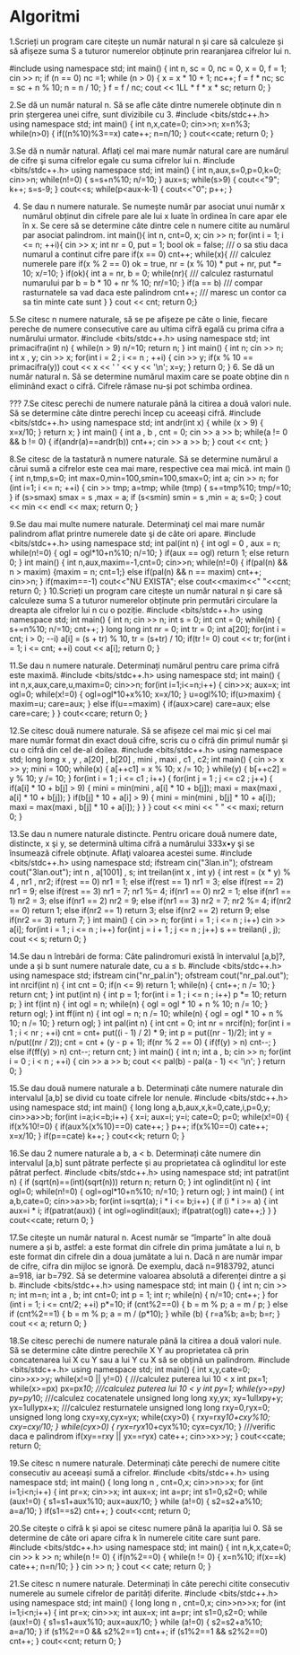 # Algoritmi 
1.Scrieți un program care citește un număr natural n și care să calculeze și să afișeze suma S a tuturor numerelor obținute prin rearanjarea cifrelor lui n.

#include <iostream>
using namespace std;
int main() {
int n, sc = 0, nc = 0, x = 0, f = 1;
cin >> n;
if (n == 0) nc =1;
while (n > 0) {
x = x * 10 + 1;
nc++;
f = f * nc;
sc = sc + n % 10;
n = n / 10;
} 
f = f / nc;
cout << 1LL * f * x * sc;
return 0; }

2.Se dă un număr natural n. Să se afle câte dintre numerele obținute din n prin ștergerea unei cifre, sunt divizibile cu 3.
#include <bits/stdc++.h>
using namespace std;
int main()
{
int n,x,cate=0;
cin>>n;
x=n%3;
while(n>0)
{
if((n%10)%3==x) cate++;
n=n/10;
}
cout<<cate;
return 0; }

3.Se dă n număr natural. Aflaţi cel mai mare număr natural care are numărul de cifre şi suma cifrelor egale cu suma cifrelor lui n.
#include <bits/stdc++.h>
using namespace std;
int main()
{
int n,aux,s=0,p=0,k=0;
cin>>n;
while(n!=0)
{
s=s+n%10;
n/=10;
}
aux=s;
while(s>9)
{
cout<<"9";
k++;
s=s-9;
}
cout<<s;
while(p<aux-k-1)
{
cout<<"0";
p++;
}

4. Se dau n numere naturale. Se numește număr par asociat unui număr x numărul obținut din cifrele pare ale lui x luate în ordinea în care apar ele în x. Se cere să se determine câte dintre cele n numere citite au numărul par asociat palindrom.
int main(){
int n, cnt=0, x;
cin >> n;
for(int i = 1; i <= n; ++i){
cin >> x;
int nr = 0, put = 1;
bool ok = false; /// o sa stiu daca numarul a continut cifre pare
if(x == 0)
cnt++;
while(x){ /// calculez numerele pare
if(x % 2 == 0)
ok = true, nr = (x % 10) * put + nr, put *= 10;
x/=10;
}
if(ok){
int a = nr, b = 0;
while(nr){ /// calculez rasturnatul numarului par
b = b * 10 + nr % 10;
nr/=10;
}
if(a == b) /// compar rasturnatele sa vad daca este palindrom
cnt++; /// maresc un contor ca sa tin minte cate sunt
}
}
cout << cnt;
return 0;}

5.Se citesc n numere naturale, să se pe afișeze pe câte o linie, fiecare pereche de numere consecutive care au ultima cifră egală cu prima cifra a numărului urmator.
#include <bits/stdc++.h>
using namespace std;
int primacifra(int n)
{
while(n > 9)
n/=10;
return n;
}
int main()
{
int n;
cin >> n;
int x , y;
cin >> x;
for(int i = 2 ; i <= n ; ++i)
{
cin >> y;
if(x % 10 == primacifra(y))
cout << x << ' ' << y << '\n';
x=y;
}
return 0;
}
6. Se dă un număr natural n. Să se determine numărul maxim care se poate obține din n eliminând exact o cifră. Cifrele rămase nu-și pot schimba ordinea.

???
7.Se citesc perechi de numere naturale până la citirea a două valori nule. Să se determine câte dintre perechi încep cu aceeași cifră.
#include <bits/stdc++.h>
using namespace std;
int andr(int x)
{
while (x > 9)
{
x=x/10;
}
return x;
}
int main()
{
int a , b , cnt = 0;
cin >> a >> b;
while(a != 0 && b != 0)
{
if(andr(a)==andr(b)) cnt++;
cin >> a >> b;
}
cout << cnt;
}

8.Se citesc de la tastatură n numere naturale. Să se determine numărul a cărui sumă a cifrelor este cea mai mare, respective cea mai mică.
int main ()
{
int n,tmp,s=0;
int max=0,min=100,smin=100,smax=0;
int a;
cin >> n;
for (int i=1; i <= n; ++i)
{
cin >> tmp;
a=tmp;
while (tmp)
{
s+=tmp%10;
tmp/=10;
}
if (s>smax)
smax = s ,max = a;
if (s<smin)
smin = s ,min = a;
s=0;
}
cout << min << endl << max;
return 0;
}

9.Se dau mai multe numere naturale. Determinaţi cel mai mare număr palindrom aflat printre numerele date şi de câte ori apare.
#include <bits/stdc++.h>
using namespace std;
int pal(int n)
{
int ogl = 0 , aux = n;
while(n!=0)
{
ogl = ogl*10+n%10;
n/=10;
}
if(aux == ogl) return 1;
else return 0;
}
int main()
{
int n,aux,maxim=-1,cnt=0;
cin>>n;
while(n!=0)
{
if(pal(n) && n > maxim) {maxim = n; cnt=1;}
else if(pal(n) && n == maxim) cnt++;
cin>>n;
}
if(maxim==-1) cout<<"NU EXISTA";
else
cout<<maxim<<" "<<cnt;
return 0; }
10.Scrieți un program care citește un număr natural n și care să calculeze suma S a tuturor numerelor obținute prin permutări circulare la dreapta ale cifrelor lui n cu o poziție.
#include <bits/stdc++.h>
using namespace std;
int main()
{
int n;
cin >> n;
int s = 0;
int cnt = 0;
while(n)
{
s+=n%10;
n/=10;
cnt++;
}
long long int nr = 0;
int tr = 0;
int a[20];
for(int i = cnt; i > 0; --i)
a[i] = (s + tr) % 10, tr = (s+tr) / 10;
if(tr != 0)
cout << tr;
for(int i = 1; i <= cnt; ++i)
cout << a[i];
return 0; }

11.Se dau n numere naturale. Determinați numărul pentru care prima cifră este maximă.
#include <bits/stdc++.h>
using namespace std;
int main()
{
int n,x,aux,care,u,maxim=0;
cin>>n;
for(int i=1;i<=n;i++)
{
cin>>x;
aux=x;
int ogl=0;
while(x!=0)
{
ogl=ogl*10+x%10;
x=x/10;
}
u=ogl%10;
if(u>maxim)
{
maxim=u;
care=aux;
}
else
if(u==maxim)
{
if(aux>care)
care=aux;
else care=care;
}
}
cout<<care;
return 0; }

12.Se citesc două numere naturale. Să se afișeze cel mai mic și cel mai mare număr format din exact două cifre, scris cu o cifră din primul număr și cu o cifră din cel de-al doilea.
#include <bits/stdc++.h>
using namespace std;
long long x , y , a[20] , b[20] , mini , maxi , c1 , c2;
int main()
{
cin >> x >> y;
mini = 100;
while(x)
{
a[++c1] = x % 10;
x /= 10;
}
while(y)
{
b[++c2] = y % 10;
y /= 10;
}
for(int i = 1 ; i <= c1 ; i++)
{
for(int j = 1 ; j <= c2 ; j++)
{
if(a[i] * 10 + b[j] > 9)
{
mini = min(mini , a[i] * 10 + b[j]);
maxi = max(maxi , a[i] * 10 + b[j]);
}
if(b[j] * 10 + a[i] > 9)
{
mini = min(mini , b[j] * 10 + a[i]);
maxi = max(maxi , b[j] * 10 + a[i]);
}
}
}
cout << mini << " " << maxi;
return 0; }

13.Se dau n numere naturale distincte. Pentru oricare două numere date, distincte, x şi y, se determină ultima cifră a numărului 333x•y şi se însumează cifrele obţinute. Aflaţi valoarea acestei sume.
#include <bits/stdc++.h>
using namespace std;
ifstream cin("3lan.in");
ofstream cout("3lan.out");
int n , a[1001] , s;
int treilan(int x , int y)
{
int rest = (x * y) % 4 , nr1 , nr2;
if(rest == 0) nr1 = 1;
else if(rest == 1) nr1 = 3;
else if(rest == 2) nr1 = 9;
else if(rest == 3) nr1 = 7;
nr1 %= 4;
if(nr1 == 0) nr2 = 1;
else if(nr1 == 1) nr2 = 3;
else if(nr1 == 2) nr2 = 9;
else if(nr1 == 3) nr2 = 7;
nr2 %= 4;
if(nr2 == 0) return 1;
else if(nr2 == 1) return 3;
else if(nr2 == 2) return 9;
else if(nr2 == 3) return 7;
}
int main()
{
cin >> n;
for(int i = 1 ; i <= n ; i++)
cin >> a[i];
for(int i = 1 ; i <= n ; i++)
for(int j = i + 1 ; j <= n ; j++)
s += treilan(i , j);
cout << s;
return 0; }

14.Se dau n întrebări de forma: Câte palindromuri există în intervalul [a,b]?, unde a și b sunt numere naturale date, cu a ≤ b.
#include <bits/stdc++.h>
using namespace std;
ifstream cin("nr_pal.in");
ofstream cout("nr_pal.out");
int nrcif(int n)
{
int cnt = 0;
if(n <= 9)
return 1;
while(n)
{
cnt++;
n /= 10;
}
return cnt;
}
int put(int n)
{
int p = 1;
for(int i = 1 ; i <= n ; i++) p *= 10;
return p;
}
int f(int n)
{
int ogl = n;
while(n)
{
ogl = ogl * 10 + n % 10;
n /= 10;
}
return ogl;
}
int ff(int n)
{
int ogl = n;
n /= 10;
while(n)
{
ogl = ogl * 10 + n % 10;
n /= 10;
}
return ogl;
}
int pal(int n)
{
int cnt = 0;
int nr = nrcif(n);
for(int i = 1 ; i < nr ; ++i)
cnt = cnt+ put((i - 1) / 2) * 9;
int p = put((nr - 1)/2);
int y = n/put((nr / 2));
cnt = cnt + (y - p + 1);
if(nr % 2 == 0)
{
if(f(y) > n) cnt--;
}
else if(ff(y) > n) cnt--;
return cnt;
}
int main()
{
int n;
int a , b;
cin >> n;
for(int i = 0 ; i < n ; ++i)
{
cin >> a >> b;
cout << pal(b) - pal(a - 1) << '\n';
}
return 0; }

15.Se dau două numere naturale a b. Determinați câte numere naturale din intervalul [a,b] se divid cu toate cifrele lor nenule.
#include <bits/stdc++.h>
using namespace std;
int main()
{
long long a,b,aux,x,k=0,cate,i,p=0,y;
cin>>a>>b;
for(int i=a;i<=b;i++)
{
x=i;
aux=i;
y=i;
cate=0;
p=0;
while(x!=0)
{
if(x%10!=0)
{
if(aux%(x%10)==0) cate++;
}
p++;
if(x%10==0) cate++;
x=x/10;
}
if(p==cate) k++;
}
cout<<k;
return 0; }

16.Se dau 2 numere naturale a b, a < b. Determinați câte numere din intervalul [a,b] sunt pătrate perfecte și au proprietatea că oglinditul lor este pătrat perfect.
#include <bits/stdc++.h>
using namespace std;
int patrat(int n)
{
if (sqrt(n)==(int)(sqrt(n))) return n;
return 0;
}
int oglindit(int n)
{
int ogl=0;
while(n!=0)
{
ogl=ogl*10+n%10;
n/=10;
}
return ogl;
}
int main()
{
int a,b,cate=0;
cin>>a>>b;
for(int i=sqrt(a); i * i <= b;i++)
{
if (i * i >= a)
{
int aux=i * i;
if(patrat(aux))
{
int ogl=oglindit(aux);
if(patrat(ogl)) cate++;}
}
}
cout<<cate;
return 0; }

17.Se citește un număr natural n. Acest număr se “împarte” în alte două numere a și b, astfel: a este format din cifrele din prima jumătate a lui n, b este format din cifrele din a doua jumătate a lui n. Dacă n are număr impar de cifre, cifra din mijloc se ignoră. De exemplu, dacă n=9183792, atunci a=918, iar b=792. Să se determine valoarea absolută a diferenței dintre a și b.
#include <bits/stdc++.h>
using namespace std;
int main ()
{
int n;
cin >> n;
int m=n;
int a , b;
int cnt=0;
int p = 1;
int r;
while(n)
{
n/=10;
cnt++;
}
for (int i = 1; i <= cnt/2; ++i)
p*=10;
if (cnt%2==0)
{
b = m % p;
a = m / p;
}
else if (cnt%2==1)
{
b = m % p;
a = m / (p*10);
}
while (b)
{
r=a%b;
a=b;
b=r;
}
cout << a;
return 0; }

18.Se citesc perechi de numere naturale până la citirea a două valori nule. Să se determine câte dintre perechile X Y au proprietatea că prin concatenarea lui X cu Y sau a lui Y cu X să se obțină un palindrom.
#include <bits/stdc++.h>
using namespace std;
int main()
{
int x,y,cate=0;
cin>>x>>y;
while(x!=0 || y!=0)
{
///calculez puterea lui 10 < x
int px=1;
while(x>=px) px=px*10;
///calculez puterea lui 10 < y
int py=1;
while(y>=py) py=py*10;
///calculez cocatenatele
unsigned long long xy,yx;
xy=1ull*x*py+y;
yx=1ull*y*px+x;
///calculez resturnatele
unsigned long long rxy=0,ryx=0;
unsigned long long cxy=xy,cyx=yx;
while(cxy>0)
{
rxy=rxy*10+cxy%10;
cxy=cxy/10;
}
while(cyx>0)
{
ryx=ryx*10+cyx%10;
cyx=cyx/10;
}
///verific daca e palindrom
if(xy==rxy || yx==ryx) cate++;
cin>>x>>y;
}
cout<<cate;
return 0;

19.Se citesc n numere naturale. Determinați câte perechi de numere citite consecutiv au aceeași sumă a cifrelor.
#include <bits/stdc++.h>
using namespace std;
int main()
{
long long n , cnt=0,x;
cin>>n>>x;
for (int i=1;i<n;i++)
{
int pr=x;
cin>>x;
int aux=x;
int a=pr;
int s1=0,s2=0;
while (aux!=0)
{
s1=s1+aux%10;
aux=aux/10;
}
while (a!=0)
{
s2=s2+a%10;
a=a/10;
}
if(s1==s2) cnt++;
}
cout<<cnt;
return 0;

20.Se citește o cifră k și apoi se citesc numere până la apariția lui 0. Să se determine de câte ori apare cifra k în numerele citite care sunt pare.
#include <bits/stdc++.h>
using namespace std;
int main()
{
int n,k,x,cate=0;
cin >> k >> n;
while(n != 0)
{
if(n%2==0)
{
while(n != 0)
{
x=n%10;
if(x==k) cate++;
n=n/10;
}
}
cin >> n;
}
cout << cate;
return 0; }

21.Se citesc n numere naturale. Determinați în câte perechi citite consecutiv numerele au sumele cifrelor de parități diferite.
#include <bits/stdc++.h>
using namespace std;
int main()
{
long long n , cnt=0,x;
cin>>n>>x;
for (int i=1;i<n;i++)
{
int pr=x;
cin>>x;
int aux=x;
int a=pr;
int s1=0,s2=0;
while (aux!=0)
{
s1=s1+aux%10;
aux=aux/10;
}
while (a!=0)
{
s2=s2+a%10;
a=a/10;
}
if (s1%2==0 && s2%2==1) cnt++;
if (s1%2==1 && s2%2==0) cnt++;
}
cout<<cnt;
return 0; }

